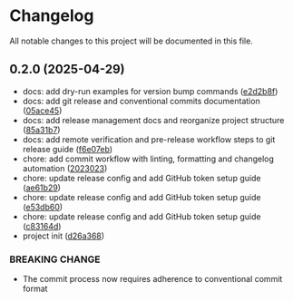 # Changelog

All notable changes to this project will be documented in this file.

## 0.2.0 (2025-04-29)

* docs: add dry-run examples for version bump commands ([e2d2b8f](https://github.com/mj163/2503261838-rdg-revamp/commit/e2d2b8f))
* docs: add git release and conventional commits documentation ([05ace45](https://github.com/mj163/2503261838-rdg-revamp/commit/05ace45))
* docs: add release management docs and reorganize project structure ([85a31b7](https://github.com/mj163/2503261838-rdg-revamp/commit/85a31b7))
* docs: add remote verification and pre-release workflow steps to git release guide ([f6e07eb](https://github.com/mj163/2503261838-rdg-revamp/commit/f6e07eb))
* chore: add commit workflow with linting, formatting and changelog automation ([2023023](https://github.com/mj163/2503261838-rdg-revamp/commit/2023023))
* chore: update release config and add GitHub token setup guide ([ae61b29](https://github.com/mj163/2503261838-rdg-revamp/commit/ae61b29))
* chore: update release config and add GitHub token setup guide ([e53db60](https://github.com/mj163/2503261838-rdg-revamp/commit/e53db60))
* chore: update release config and add GitHub token setup guide ([c83164d](https://github.com/mj163/2503261838-rdg-revamp/commit/c83164d))
* project init ([d26a368](https://github.com/mj163/2503261838-rdg-revamp/commit/d26a368))


### BREAKING CHANGE

* The commit process now requires adherence to conventional commit format
